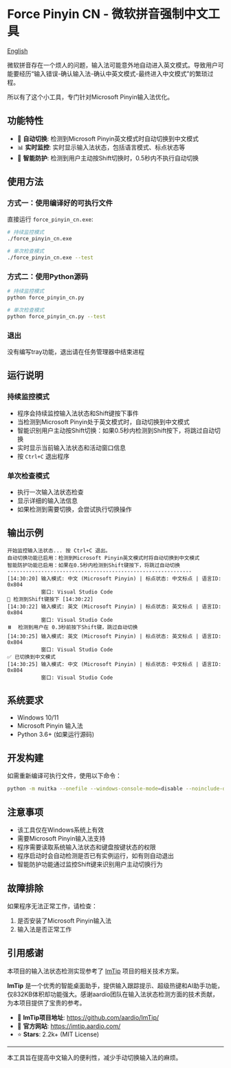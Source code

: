 # Force Pinyin CN - 微软拼音强制中文工具

[English](./README_en.md)

微软拼音存在一个烦人的问题，输入法可能意外地自动进入英文模式。导致用户可能要经历“输入错误-确认输入法-确认中英文模式-最终进入中文模式”的繁琐过程。

所以有了这个小工具，专门针对Microsoft Pinyin输入法优化。

## 功能特性

- 🎯 **自动切换**: 检测到Microsoft Pinyin英文模式时自动切换到中文模式
- 📊 **实时监控**: 实时显示输入法状态，包括语言模式、标点状态等
- 🧠 **智能防护**: 检测到用户主动按Shift切换时，0.5秒内不执行自动切换

## 使用方法

### 方式一：使用编译好的可执行文件

直接运行 `force_pinyin_cn.exe`:

```bash
# 持续监控模式
./force_pinyin_cn.exe

# 单次检查模式
./force_pinyin_cn.exe --test
```

### 方式二：使用Python源码

```bash
# 持续监控模式
python force_pinyin_cn.py

# 单次检查模式  
python force_pinyin_cn.py --test
```

### 退出
没有编写tray功能，退出请在任务管理器中结束进程

## 运行说明

### 持续监控模式
- 程序会持续监控输入法状态和Shift键按下事件
- 当检测到Microsoft Pinyin处于英文模式时，自动切换到中文模式
- 智能识别用户主动按Shift切换：如果0.5秒内检测到Shift按下，将跳过自动切换
- 实时显示当前输入法状态和活动窗口信息
- 按 `Ctrl+C` 退出程序

### 单次检查模式
- 执行一次输入法状态检查
- 显示详细的输入法信息
- 如果检测到需要切换，会尝试执行切换操作

## 输出示例

```
开始监控输入法状态... 按 Ctrl+C 退出。
自动切换功能已启用：检测到Microsoft Pinyin英文模式时将自动切换到中文模式
智能防护功能已启用：如果在0.5秒内检测到Shift键按下，将跳过自动切换
------------------------------------------------------------
[14:30:20] 输入模式: 中文 (Microsoft Pinyin) | 标点状态: 中文标点 | 语言ID: 0x804
           窗口: Visual Studio Code
🔄 检测到Shift键按下 [14:30:22]
[14:30:22] 输入模式: 英文 (Microsoft Pinyin) | 标点状态: 英文标点 | 语言ID: 0x804
           窗口: Visual Studio Code
⏸️  检测到用户在 0.3秒前按下Shift键，跳过自动切换
[14:30:25] 输入模式: 英文 (Microsoft Pinyin) | 标点状态: 英文标点 | 语言ID: 0x804
           窗口: Visual Studio Code
✅ 已切换到中文模式
[14:30:25] 输入模式: 中文 (Microsoft Pinyin) | 标点状态: 中文标点 | 语言ID: 0x804
           窗口: Visual Studio Code
```

## 系统要求

- Windows 10/11
- Microsoft Pinyin 输入法
- Python 3.6+ (如果运行源码)

## 开发构建

如需重新编译可执行文件，使用以下命令：

```bash
python -m nuitka --onefile --windows-console-mode=disable --noinclude-dlls=libcrypto-3.dll --windows-icon-from-ico=.\icon.ico force_pinyin_cn.py
```

## 注意事项

- 该工具仅在Windows系统上有效
- 需要Microsoft Pinyin输入法支持
- 程序需要读取系统输入法状态和键盘按键状态的权限
- 程序启动时会自动检测是否已有实例运行，如有则自动退出
- 智能防护功能通过监控Shift键来识别用户主动切换行为

## 故障排除

如果程序无法正常工作，请检查：
1. 是否安装了Microsoft Pinyin输入法
2. 输入法是否正常工作

## 引用感谢

本项目的输入法状态检测实现参考了 [ImTip](https://github.com/aardio/ImTip/) 项目的相关技术方案。

**ImTip** 是一个优秀的智能桌面助手，提供输入跟踪提示、超级热键和AI助手功能，仅832KB体积却功能强大。感谢aardio团队在输入法状态检测方面的技术贡献，为本项目提供了宝贵的参考。

- 🔗 **ImTip项目地址**: https://github.com/aardio/ImTip/
- 📖 **官方网站**: https://imtip.aardio.com/
- ⭐ **Stars**: 2.2k+ (MIT License)

---

本工具旨在提高中文输入的便利性，减少手动切换输入法的麻烦。
